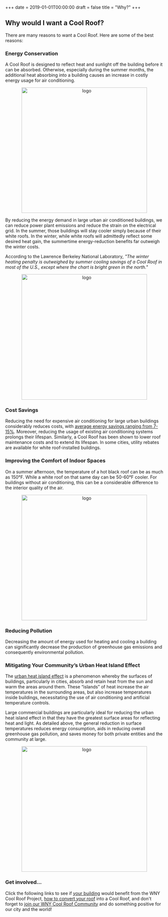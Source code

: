 +++
date    =  2019-01-01T00:00:00
draft   =  false
title   =  "Why?"
+++

## Why would I want a Cool Roof?

There are many reasons to want a Cool Roof. Here are some of the best reasons:

### Energy Conservation

A Cool Roof is designed to reflect heat and sunlight off the building before it can be absorbed. Otherwise, especially during the summer months, the additional heat absorbing into a building causes an increase in costly energy usage for air conditioning.

<p align="center"><a href="/images/heatisland.lbl.gov/sites/default/files/CoolRoofsDiagram_0.jpg"><img alt="logo" width="400" src="/images/heatisland.lbl.gov/sites/default/files/CoolRoofsDiagram_0.jpg"></a></p>

By reducing the energy demand in large urban air conditioned buildings, we can reduce power plant emissions and reduce the strain on the electrical grid. In the summer, those buildings will stay cooler simply because of their white roofs. In the winter, while white roofs will admittedly reflect some desired heat gain, the summertime energy-reduction benefits far outweigh the winter costs.

According to the Lawrence Berkeley National Laboratory, *"The winter heating penalty is outweighed by summer cooling savings of a Cool Roof in most of the U.S., except where the chart is bright green in the north."*

<p align="center"><a href="/images/heatisland.lbl.gov/sites/default/files/Winter_Heating_Penalty_FULL.gif"><img alt="logo" width="400" src="/images/heatisland.lbl.gov/sites/default/files/Winter_Heating_Penalty_FULL.gif"></a></p>

### Cost Savings

Reducing the need for expensive air conditioning for large urban buildings considerably reduces costs, with [average energy savings ranging from 7-15%](https://coolroofs.org/resources/home-building-owners). Moreover, reducing the usage of existing air conditioning systems prolongs their lifespan. Similarly, a Cool Roof has been shown to lower roof maintenance costs and to extend its lifespan. In some cities, utility rebates are available for white roof-installed buildings.

### Improving the Comfort of Indoor Spaces

On a summer afternoon, the temperature of a hot black roof can be as much as 150&deg;F. While a white roof on that same day can be 50-60&deg;F cooler. For buildings without air conditioning, this can be a considerable difference to the interior quality of the air.

<p align="center"><a href="/images/heatisland.lbl.gov/sites/default/files/TempReadings.jpg"><img alt="logo" width="400" src="/images/heatisland.lbl.gov/sites/default/files/TempReadings.jpg"></a></p>

### Reducing Pollution

Decreasing the amount of energy used for heating and cooling a building can significantly decrease the production of greenhouse gas emissions and consequently environmental pollution.

### Mitigating Your Community’s Urban Heat Island Effect

The [urban heat island effect](https://www.epa.gov/heat-islands/using-cool-roofs-reduce-heat-islands) is a phenomenon whereby the surfaces of buildings, particularly in cities, absorb and retain heat from the sun and warm the areas around them. These “islands” of heat increase the air temperatures in the surrounding areas, but also increase temperatures inside buildings, necessitating the use of air conditioning and artificial temperature controls.

Large commercial buildings are particularly ideal for reducing the urban heat island effect in that they have the greatest surface areas for reflecting heat and light. As detailed above, the general reduction in surface temperatures reduces energy consumption, aids in reducing overall greenhouse gas pollution, and saves money for both private entities and the community at large.

<p align="center"><a href="/images/e360.yale.edu/assets/site/628350main_roof_temps_nyc-lg_NASA_web.jpg"><img alt="logo" width="400" src="/images/e360.yale.edu/assets/site/628350main_roof_temps_nyc-lg_NASA_web.jpg"></a></p>

### Get involved...

Click the following links to see if [your building](/where) would benefit from the WNY Cool Roof Project, [how to convert your roof](/how) into a Cool Roof, and don't forget to [join our WNY Cool Roof Community](/join) and do something positive for our city and the world!
